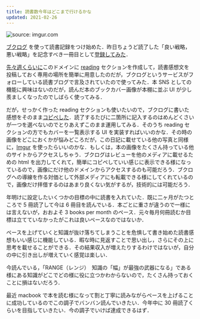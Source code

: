 ```yaml
---
title: 読書数今年はどこまで行けるかな
updated: 2021-02-26
---
```


<img src="https://i.imgur.com/eFZOXgo.jpg" title="source: imgur.com" />

[ブクログ](https://booklog.jp/users/sobamchan) を使って読書記録をつけ始めた．昨日ちょうど読了した「良い戦略，悪い戦略」を記念すべき一冊目として[登録してみた](https://booklog.jp/users/sobamchan/archives/1/B087X4WJLR)．

[先々週くらいに](https://sotaro.io/daily/2021-02-09)このドメインに [reading](https://sotaro.io/reading) セクションを作成して，読書感想文を投稿しておく専用の場所を簡単に用意したのだが，ブクログというサービスがフォローしている読書ブログで言及されていたので使ってみた．本 SNS としての機能に興味はないのだが，読んだ本のブックカバー画像が本棚に並ぶ UI が少し羨ましくなったのでしばらく使ってみる．

だが，せっかく作った reading セクションも使いたいので，ブクログに書いた感想をそのまま[コピペした](https://sotaro.io/reading/senryaku)．読了するたびに二箇所に記入するのはめんどくさいが一つを選べないのでとりあえずこのまま運用してみる．そのうち reading セクションの方でもカバーを一覧表示する UI を実装すればいいのかな．その時の画像をどこにおくかが悩みどころだが，この日記に載せている他の写真と同様に，[Imgur](https://imgur.com/) を使ったらいいのかな．もしくは，本の画像をたくさん持っている他のサイトからアクセスしちゃう．ブクログはレビューを他のメディアに載せるための html を出力してくれて，簡単にコピペしていい感じに表示できる様になっているので，画像にだけ他のドメインからアクセスするのも可能だろう．ブクログへの導線を作る対価として外部メディアにも転載できる様にしてくれているので，画像だけ拝借するのはあまり良くない気がするが，技術的には可能だろう．

年明けに設定したいくつかの目標の中に読書を入れていた．既に二ヶ月がたつところで 5 冊読了して今は 6 冊目を読んでいる．本ごとに重さが違うので一様には言えないが，おおよそ 3 books per month のペース．元々毎月何冊読むか目標は立てていなかったがこれは良いペースなのではないか．

ペースを上げていくと知識が抜け落ちてしまうことを危惧して書き始めた読書感想もいい感じに機能している．暇な時に見返すことで思い出し，さらにその上に思考を載せることができる．その結果収入が増えたりするわけではないが，自分の中に引き出しが増えていく感覚は楽しい．

今読んでいる，「RANGE（レンジ）　知識の「幅」が最強の武器になる」である様にある知識がどこでどの様に役に立つかわからないので，たくさん持っておくことに損はないだろう．

最近 macbook で本を読む様になって割と丁寧に読みながらペースを上げることに成功しているのでこの調子でバンバン読んでいきたい．今年中に 30 冊読了くらいを目指していきたい．今の調子でいけば達成できるはず．
